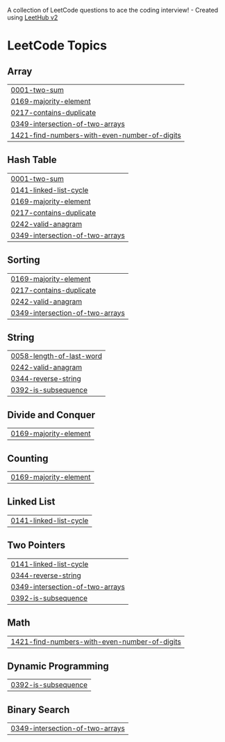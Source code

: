 A collection of LeetCode questions to ace the coding interview! - Created using [LeetHub v2](https://github.com/arunbhardwaj/LeetHub-2.0)
<!---LeetCode Topics Start-->
# LeetCode Topics
## Array
|  |
| ------- |
| [0001-two-sum](https://github.com/balakumar4/leetcode-solutions/tree/master/0001-two-sum) |
| [0169-majority-element](https://github.com/balakumar4/leetcode-solutions/tree/master/0169-majority-element) |
| [0217-contains-duplicate](https://github.com/balakumar4/leetcode-solutions/tree/master/0217-contains-duplicate) |
| [0349-intersection-of-two-arrays](https://github.com/balakumar4/leetcode-solutions/tree/master/0349-intersection-of-two-arrays) |
| [1421-find-numbers-with-even-number-of-digits](https://github.com/balakumar4/leetcode-solutions/tree/master/1421-find-numbers-with-even-number-of-digits) |
## Hash Table
|  |
| ------- |
| [0001-two-sum](https://github.com/balakumar4/leetcode-solutions/tree/master/0001-two-sum) |
| [0141-linked-list-cycle](https://github.com/balakumar4/leetcode-solutions/tree/master/0141-linked-list-cycle) |
| [0169-majority-element](https://github.com/balakumar4/leetcode-solutions/tree/master/0169-majority-element) |
| [0217-contains-duplicate](https://github.com/balakumar4/leetcode-solutions/tree/master/0217-contains-duplicate) |
| [0242-valid-anagram](https://github.com/balakumar4/leetcode-solutions/tree/master/0242-valid-anagram) |
| [0349-intersection-of-two-arrays](https://github.com/balakumar4/leetcode-solutions/tree/master/0349-intersection-of-two-arrays) |
## Sorting
|  |
| ------- |
| [0169-majority-element](https://github.com/balakumar4/leetcode-solutions/tree/master/0169-majority-element) |
| [0217-contains-duplicate](https://github.com/balakumar4/leetcode-solutions/tree/master/0217-contains-duplicate) |
| [0242-valid-anagram](https://github.com/balakumar4/leetcode-solutions/tree/master/0242-valid-anagram) |
| [0349-intersection-of-two-arrays](https://github.com/balakumar4/leetcode-solutions/tree/master/0349-intersection-of-two-arrays) |
## String
|  |
| ------- |
| [0058-length-of-last-word](https://github.com/balakumar4/leetcode-solutions/tree/master/0058-length-of-last-word) |
| [0242-valid-anagram](https://github.com/balakumar4/leetcode-solutions/tree/master/0242-valid-anagram) |
| [0344-reverse-string](https://github.com/balakumar4/leetcode-solutions/tree/master/0344-reverse-string) |
| [0392-is-subsequence](https://github.com/balakumar4/leetcode-solutions/tree/master/0392-is-subsequence) |
## Divide and Conquer
|  |
| ------- |
| [0169-majority-element](https://github.com/balakumar4/leetcode-solutions/tree/master/0169-majority-element) |
## Counting
|  |
| ------- |
| [0169-majority-element](https://github.com/balakumar4/leetcode-solutions/tree/master/0169-majority-element) |
## Linked List
|  |
| ------- |
| [0141-linked-list-cycle](https://github.com/balakumar4/leetcode-solutions/tree/master/0141-linked-list-cycle) |
## Two Pointers
|  |
| ------- |
| [0141-linked-list-cycle](https://github.com/balakumar4/leetcode-solutions/tree/master/0141-linked-list-cycle) |
| [0344-reverse-string](https://github.com/balakumar4/leetcode-solutions/tree/master/0344-reverse-string) |
| [0349-intersection-of-two-arrays](https://github.com/balakumar4/leetcode-solutions/tree/master/0349-intersection-of-two-arrays) |
| [0392-is-subsequence](https://github.com/balakumar4/leetcode-solutions/tree/master/0392-is-subsequence) |
## Math
|  |
| ------- |
| [1421-find-numbers-with-even-number-of-digits](https://github.com/balakumar4/leetcode-solutions/tree/master/1421-find-numbers-with-even-number-of-digits) |
## Dynamic Programming
|  |
| ------- |
| [0392-is-subsequence](https://github.com/balakumar4/leetcode-solutions/tree/master/0392-is-subsequence) |
## Binary Search
|  |
| ------- |
| [0349-intersection-of-two-arrays](https://github.com/balakumar4/leetcode-solutions/tree/master/0349-intersection-of-two-arrays) |
<!---LeetCode Topics End-->